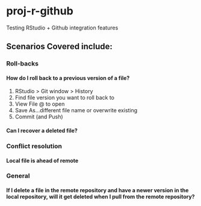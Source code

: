 # proj-r-github
Testing RStudio + Github integration features

## Scenarios Covered include:

### Roll-backs

#### How do I roll back to a previous version of a file?

1. RStudio > Git window > History
2. Find file version you want to roll back to
3. View File @ <commit id> to open
4. Save As...different file name or overwrite existing
5. Commit (and Push)

#### Can I recover a deleted file?



### Conflict resolution

#### Local file is ahead of remote

### General

#### If I delete a file in the remote repository and have a newer version in the local repository, will it get deleted when I pull from the remote repository?
